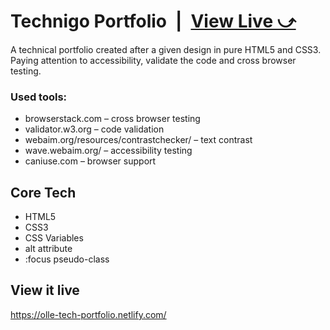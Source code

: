 # Technigo Portfolio&ensp;|&ensp;[View Live &#10555;](https://olle-tech-portfolio.netlify.com/)

A technical portfolio created after a given design in pure HTML5 and CSS3.
Paying attention to accessibility, validate the code and cross browser testing.

### Used tools: 
* browserstack.com – cross browser testing 
* validator.w3.org – code validation
* webaim.org/resources/contrastchecker/ – text contrast
* wave.webaim.org/ – accessibility testing
* caniuse.com – browser support

## Core Tech
* HTML5
* CSS3
* CSS Variables
* alt attribute
* :focus pseudo-class

## View it live
https://olle-tech-portfolio.netlify.com/
